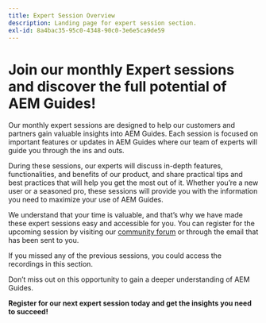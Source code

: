 ```yaml
---
title: Expert Session Overview
description: Landing page for expert session section.
exl-id: 8a4bac35-95c0-4348-90c0-3e6e5ca9de59
---
```

# Join our monthly Expert sessions and discover the full potential of AEM Guides!

Our monthly expert sessions are designed to help our customers and partners gain valuable insights into AEM Guides. Each session is focused on important features or updates in AEM Guides where our team of experts will guide you through the ins and outs.

During these sessions, our experts will discuss in-depth features, functionalities, and benefits of our product, and share practical tips and best practices that will help you get the most out of it. Whether you’re a new user or a seasoned pro, these sessions will provide you with the information you need to maximize your use of AEM Guides.

We understand that your time is valuable, and that’s why we have made these expert sessions easy and accessible for you. You can register for the upcoming session by visiting our [community forum](https://experienceleaguecommunities.adobe.com/t5/experience-manager-guides/ct-p/aem-xml-documentation) or through the email that has been sent to you.

If you missed any of the previous sessions, you could access the recordings in this section.

Don’t miss out on this opportunity to gain a deeper understanding of AEM Guides.

**Register for our next expert session today and get the insights you need to succeed!**
